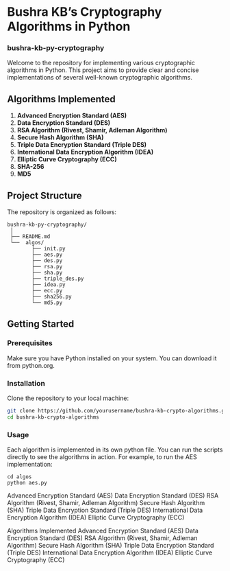 # Bushra KB’s Cryptography Algorithms in Python
### bushra-kb-py-cryptography

Welcome to the repository for implementing various cryptographic algorithms in Python. This project aims to provide clear and concise implementations of several well-known cryptographic algorithms.

## Algorithms Implemented

1. **Advanced Encryption Standard (AES)**
2. **Data Encryption Standard (DES)**
3. **RSA Algorithm (Rivest, Shamir, Adleman Algorithm)**
4. **Secure Hash Algorithm (SHA)**
5. **Triple Data Encryption Standard (Triple DES)**
6. **International Data Encryption Algorithm (IDEA)**
7. **Elliptic Curve Cryptography (ECC)**
8. **SHA-256**
9. **MD5**

## Project Structure

The repository is organized as follows:
```
bushra-kb-py-cryptography/
 │
 ├── README.md
 └──  algos/
        ├── init.py
        ├── aes.py
        ├── des.py
        ├── rsa.py
        ├── sha.py
        ├── triple_des.py
        ├── idea.py
        ├── ecc.py
        ├── sha256.py
        └── md5.py
```
## Getting Started

### Prerequisites

Make sure you have Python installed on your system. You can download it from python.org.

### Installation

Clone the repository to your local machine:
```bash
git clone https://github.com/yourusername/bushra-kb-crypto-algorithms.git
cd bushra-kb-crypto-algorithms
```
### Usage
Each algorithm is implemented in its own python file. You can run the scripts directly to see the algorithms in action. For example, to run the AES implementation:
```
cd algos
python aes.py
```
Advanced Encryption Standard (AES)
Data Encryption Standard (DES)
RSA Algorithm (Rivest, Shamir, Adleman Algorithm)
Secure Hash Algorithm (SHA)
Triple Data Encryption Standard (Triple DES)
International Data Encryption Algorithm (IDEA)
Elliptic Curve Cryptography (ECC)

Algorithms Implemented
Advanced Encryption Standard (AES)
Data Encryption Standard (DES)
RSA Algorithm (Rivest, Shamir, Adleman Algorithm)
Secure Hash Algorithm (SHA)
Triple Data Encryption Standard (Triple DES)
International Data Encryption Algorithm (IDEA)
Elliptic Curve Cryptography (ECC)
